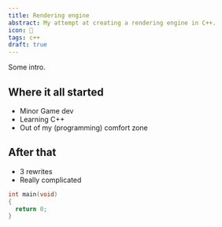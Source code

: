 ```yaml
---
title: Rendering engine
abstract: My attempt at creating a rendering engine in C++.
icon: 👾
tags: c++
draft: true
---
```


Some intro.

## Where it all started

- Minor Game dev
- Learning C++
- Out of my (programming) comfort zone

## After that

- 3 rewrites
- Really complicated

```cpp
int main(void)
{
  return 0;
}
```
